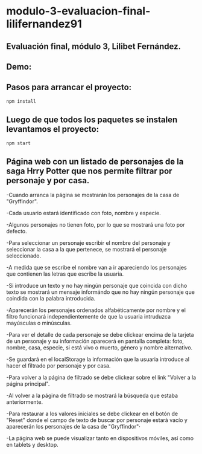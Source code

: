 # modulo-3-evaluacion-final-lilifernandez91

## Evaluación final, módulo 3, Lilibet Fernández.

## Demo:

## Pasos para arrancar el proyecto:

```
npm install

```

## Luego de que todos los paquetes se instalen levantamos el proyecto:

```
npm start

```

## Página web con un listado de personajes de la saga Hrry Potter que nos permite filtrar por personaje y por casa.

-Cuando arranca la página se mostrarán los personajes de la casa de "Gryffindor". 

-Cada usuario estará identificado con foto, nombre y especie.

-Algunos personajes no tienen foto, por lo que se mostrará una foto por defecto.

-Para seleccionar un personaje escribir el nombre del personaje y seleccionar la casa a la que pertenece, se mostrará el personaje seleccionado.

-A medida que se escribe el nombre van a ir apareciendo los personajes que contienen las letras que escribe la usuaria.

-Si introduce un texto y no hay ningún personaje que coincida con dicho texto se mostrará un mensaje informándo que no hay ningún personaje que coindida con la palabra introducida.

-Aparecerán los personajes ordenados alfabéticamente por nombre y el filtro funcionará independientemente de que la usuaria intruduzca mayúsculas o minúsculas.

-Para ver el detalle de cada personaje se debe clickear encima de la tarjeta de un personaje y su información aparecerá en pantalla completa: foto, nombre, casa, especie, si está vivo o muerto, género y nombre alternativo.

-Se guardará en el localStorage la información que la usuaria introduce al hacer el filtrado por personaje y por casa.

-Para volver a la página de filtrado se debe clickear sobre el link "Volver a la página principal".

-Al volver a la página de filtrado se mostrará la búsqueda que estaba anteriormente.

-Para restaurar a los valores iniciales se debe clickear en el botón de "Reset" donde el campo de texto de buscar por personaje estará vacío y aparecerán los personajes de la casa de "Gryffindor"·

-La página web se puede visualizar tanto en dispositivos móviles, así como en tablets y desktop.



